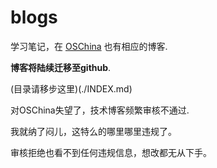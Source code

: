 # blogs

学习笔记，在 [OSChina](https://my.oschina.net/wtkid) 也有相应的博客.

**博客将陆续迁移至github**.

(目录请移步这里)(./INDEX.md)



对OSChina失望了，技术博客频繁审核不通过.

我就纳了闷儿，这特么的哪里哪里违规了。

审核拒绝也看不到任何违规信息，想改都无从下手。

